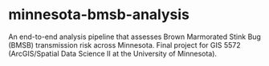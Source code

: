 # minnesota-bmsb-analysis
An end-to-end analysis pipeline that assesses Brown Marmorated Stink Bug (BMSB) transmission risk across Minnesota. Final project for GIS 5572 (ArcGIS/Spatial Data Science II at the University of Minnesota).
